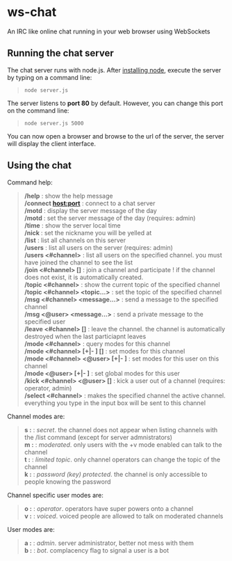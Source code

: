 # ws-chat
An IRC like online chat running in your web browser using WebSockets

## Running the chat server

The chat server runs with node.js. After [installing node](https://nodejs.org/en/download/package-manager), execute the server by typing on a command line:

> `node server.js`

The server listens to **port 80** by default. However, you can change this port on the command line:

> `node server.js 5000`

You can now open a browser and browse to the url of the server, the server will display the client interface.

## Using the chat

Command help:

> **/help** : show the help message  
> **/connect <host:port>** : connect to a chat server  
> **/motd** : display the server message of the day  
> **/motd <message>** : set the server message of the day (requires: admin)  
> **/time** : show the server local time  
> **/nick <nickname>** : set the nickname you will be yelled at  
> **/list** : list all channels on this server  
> **/users** : list all users on the server (requires: admin)  
> **/users <#channel>** : list all users on the specified channel. you must have joined the channel to see the list  
> **/join <#channel> [<password>]** : join a channel and participate ! if the channel does not exist, it is automatically created.  
> **/topic <#channel>** : show the current topic of the specified channel  
> **/topic <#channel> <topic...>** : set the topic of the specified channel  
> **/msg <#channel> <message...>** : send a message to the specified channel  
> **/msg <@user> <message...>** : send a private message to the specified user  
> **/leave <#channel> [<reason>]** : leave the channel. the channel is automatically destroyed when the last particiapnt leaves  
> **/mode <#channel>** : query modes for this channel  
> **/mode <#channel> [+|- <channel modes>] [<password>]** : set modes for this channel  
> **/mode <#channel> <@user> [+|- <channel user modes>]** : set modes for this user on this channel  
> **/mode <@user> [+|- <user modes>]** : set global modes for this user  
> **/kick <#channel> <@user> [<reason>]** : kick a user out of a channel (requires: operator, admin)  
> **/select <#channel>** : makes the specified channel the active channel. everything you type in the input box will be sent to this channel  

Channel modes are:

> **s :** : *secret*. the channel does not appear when listing channels with the /list command (except for server admnistrators)  
> **m :** : *moderated*. only users with the +v mode enabled can talk to the channel  
> **t :** : *limited topic*. only channel operators can change the topic of the channel  
> **k :** :  *password (key) protected*. the channel is only accessible to people knowing the password  

Channel specific user modes are:

> **o :** : *operator*. operators have super powers onto a channel  
> **v :** : *voiced*. voiced people are allowed to talk on moderated channels  

User modes are:
> **a :** : *admin*. server administrator, better not mess with them  
> **b :** : *bot*. complacency flag to signal a user is a bot  

